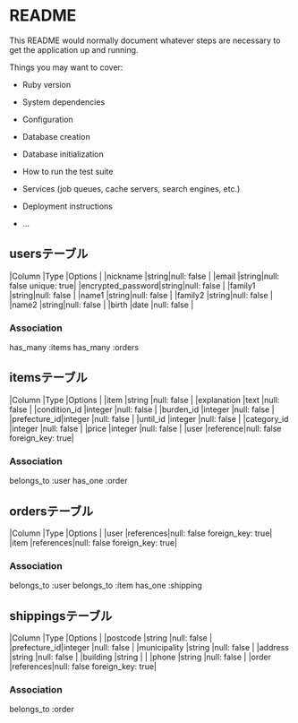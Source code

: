 # README

This README would normally document whatever steps are necessary to get the
application up and running.

Things you may want to cover:

* Ruby version

* System dependencies

* Configuration

* Database creation

* Database initialization

* How to run the test suite

* Services (job queues, cache servers, search engines, etc.)

* Deployment instructions

* ...

## usersテーブル

|Column            |Type  |Options                 |
|nickname          |string|null: false             |
|email             |string|null: false unique: true|
|encrypted_password|string|null: false             |
|family1           |string|null: false             |
|name1             |string|null: false             |
|family2           |string|null: false             |
|name2             |string|null: false             |
|birth             |date  |null: false             |

### Association
has_many :items
has_many :orders

## itemsテーブル

|Column       |Type     |Options                      |
|item         |string   |null: false                  |
|explanation  |text     |null: false                  |
|condition_id |integer  |null: false                  |
|burden_id    |integer  |null: false                  |
|prefecture_id|integer  |null: false                  |
|until_id     |integer  |null: false                  |
|category_id  |integer  |null: false                  |
|price        |integer  |null: false                  |
|user         |reference|null: false foreign_key: true|

### Association
belongs_to :user
has_one :order

## ordersテーブル

|Column |Type      |Options                      |
|user   |references|null: false foreign_key: true|
|item   |references|null: false foreign_key: true|

### Association
belongs_to :user
belongs_to :item
has_one :shipping

## shippingsテーブル

|Column       |Type      |Options                      |
|postcode     |string    |null: false                  |
|prefecture_id|integer   |null: false                  |
|municipality |string    |null: false                  |
|address      |string    |null: false                  |
|building     |string    |                             |
|phone        |string    |null: false                  |
|order        |references|null: false foreign_key: true|



### Association
belongs_to :order